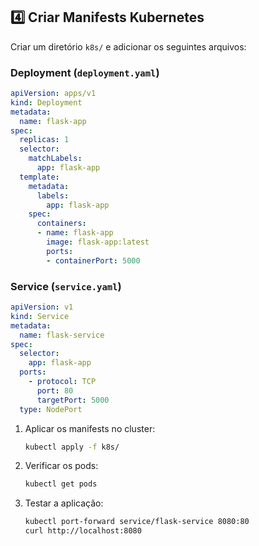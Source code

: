 ## **4️⃣ Criar Manifests Kubernetes**  
Criar um diretório `k8s/` e adicionar os seguintes arquivos:  

### **Deployment (`deployment.yaml`)**  
```yaml
apiVersion: apps/v1
kind: Deployment
metadata:
  name: flask-app
spec:
  replicas: 1
  selector:
    matchLabels:
      app: flask-app
  template:
    metadata:
      labels:
        app: flask-app
    spec:
      containers:
      - name: flask-app
        image: flask-app:latest
        ports:
        - containerPort: 5000
```  

### **Service (`service.yaml`)**  
```yaml
apiVersion: v1
kind: Service
metadata:
  name: flask-service
spec:
  selector:
    app: flask-app
  ports:
    - protocol: TCP
      port: 80
      targetPort: 5000
  type: NodePort
```  

1. Aplicar os manifests no cluster:  
   ```sh
   kubectl apply -f k8s/
   ```  
2. Verificar os pods:  
   ```sh
   kubectl get pods
   ```  
3. Testar a aplicação:  
   ```sh
   kubectl port-forward service/flask-service 8080:80
   curl http://localhost:8080
